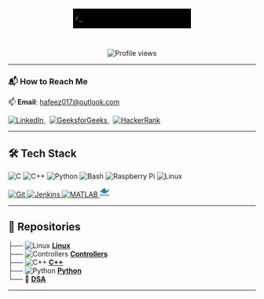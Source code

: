 <!-- 3D Cube -->
<p align="center">
  <img src="https://github.com/hafeezkhn/Programming_py/blob/4631d088b65afd07179867702b0f74b26f83303c/hafiz_terminal_typing.gif"width="240" alt="Dev animation">

<h1 align="center"></h1>

<p align="center">
  <img src="https://komarev.com/ghpvc/?username=hafeezkhn&label=Profile%20views&color=0e75b6&style=flat" alt="Profile views" />
</p>

---

### 📬 How to Reach Me

📫 **Email**: [hafeez017@outlook.com](mailto:hafeez017@outlook.com)

<p align="left">
  <a href="https://linkedin.com/in/hafiz-k-" target="blank">
    <img src="https://raw.githubusercontent.com/rahuldkjain/github-profile-readme-generator/master/src/images/icons/Social/linked-in-alt.svg" alt="LinkedIn" width="20" height="20"/>
  </a>
  &nbsp;
  <a href="https://auth.geeksforgeeks.org/user/hafeez17md" target="blank">
    <img src="https://raw.githubusercontent.com/rahuldkjain/github-profile-readme-generator/master/src/images/icons/Social/geeks-for-geeks.svg" alt="GeeksforGeeks" width="20" height="20"/>
  </a>
  &nbsp;
  <a href="https://www.hackerrank.com/khafee3" target="_blank">
    <img src="https://raw.githubusercontent.com/rahuldkjain/github-profile-readme-generator/master/src/images/icons/Social/hackerrank.svg" alt="HackerRank" width="20" height="20"/>
  </a>

---

## 🛠️ Tech Stack

![C](https://img.shields.io/badge/c-%2300599C.svg?style=for-the-badge&logo=c&logoColor=white)
![C++](https://img.shields.io/badge/c++-%2300599C.svg?style=for-the-badge&logo=c%2B%2B&logoColor=white)
![Python](https://img.shields.io/badge/python-3670A0?style=for-the-badge&logo=python&logoColor=ffdd54)
![Bash](https://img.shields.io/badge/shell_script-%23121011.svg?style=for-the-badge&logo=gnu-bash&logoColor=white)
![Raspberry Pi](https://img.shields.io/badge/-RaspberryPi-C51A4A?style=for-the-badge&logo=Raspberry-Pi)
![Linux](https://img.shields.io/badge/Linux-FCC624?style=for-the-badge&logo=linux&logoColor=black)

<p align="left">
  <a href="https://git-scm.com/" target="_blank">
    <img src="https://www.vectorlogo.zone/logos/git-scm/git-scm-icon.svg" alt="Git" width="20" height="20"/>
  </a>
  <a href="https://www.jenkins.io" target="_blank">
    <img src="https://www.vectorlogo.zone/logos/jenkins/jenkins-icon.svg" alt="Jenkins" width="20" height="20"/>
  </a>
  <a href="https://www.mathworks.com/" target="_blank">
    <img src="https://user-images.githubusercontent.com/10817626/67014544-482be200-f0f5-11e9-8e74-3dd575c8ad83.png" alt="MATLAB" width="20" height="20"/>
  </a>
  <a href="https://www.docker.com/" target="_blank">
    <img src="https://raw.githubusercontent.com/devicons/devicon/master/icons/docker/docker-original-wordmark.svg" alt="Docker" width="20" height="20"/>
  </a>
</p>

---
## 📂 Repositories

├── <img src="https://upload.wikimedia.org/wikipedia/commons/a/af/Tux.png" alt="Linux" width="12" height="12"> [**Linux**](https://github.com/hafeezkhn/programming_C/tree/main/linux_internals)<br>
├── <img src="https://fonts.gstatic.com/s/e/notoemoji/latest/1f916/512.gif" alt="Controllers" width="12" height="12"> [**Controllers**](https://github.com/hafeezkhn/programming_C/tree/main/microcontroller)<br>
├── <img src="https://fonts.gstatic.com/s/e/notoemoji/latest/2795/512.gif" alt="C++" width="12" height="12"> [**C++**](https://github.com/hafeezkhn/practice/cpp_prog)<br>
├── <img src="https://fonts.gstatic.com/s/e/notoemoji/latest/1f40d/512.gif" alt="Python" width="12" height="12"> [**Python**](https://github.com/hafeezkhn/Programming_py)<br>
└── 📔 [**DSA**](https://github.com/hafeezkhn/DSA)<br>


---
